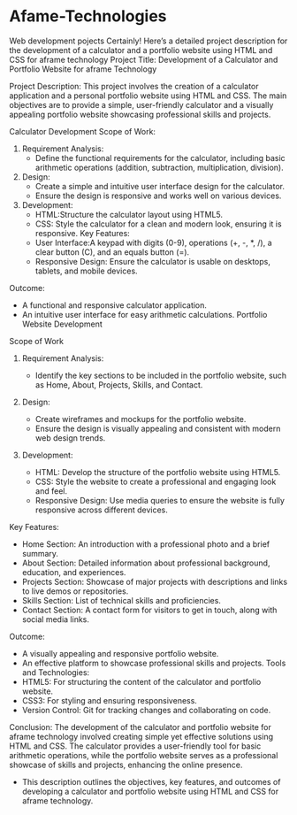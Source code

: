 # Afame-Technologies
Web development pojects
Certainly! Here’s a detailed project description for the development of a calculator and a portfolio website using HTML and CSS for aframe technology
Project Title: Development of a Calculator and Portfolio Website for aframe Technology

Project Description:
This project involves the creation of a calculator application and a personal portfolio website using HTML and CSS. The main objectives are to provide a simple, user-friendly calculator and a visually appealing portfolio website showcasing professional skills and projects.

Calculator Development
Scope of Work:

1. Requirement Analysis:
   - Define the functional requirements for the calculator, including basic arithmetic operations (addition, subtraction, multiplication, division).
2. Design:
   - Create a simple and intuitive user interface design for the calculator.
   - Ensure the design is responsive and works well on various devices.
3. Development:
   - HTML:Structure the calculator layout using HTML5.
   - CSS: Style the calculator for a clean and modern look, ensuring it is responsive.
Key Features:
   - User Interface:A keypad with digits (0-9), operations (+, -, *, /), a clear button (C), and an equals button (=).
   - Responsive Design: Ensure the calculator is usable on desktops, tablets, and mobile devices.

Outcome:
   - A functional and responsive calculator application.
   - An intuitive user interface for easy arithmetic calculations.
Portfolio Website Development

Scope of Work

1. Requirement Analysis:
   - Identify the key sections to be included in the portfolio website, such as Home, About, Projects, Skills, and Contact.

2. Design:
   - Create wireframes and mockups for the portfolio website.
   - Ensure the design is visually appealing and consistent with modern web design trends.

3. Development:
   - HTML: Develop the structure of the portfolio website using HTML5.
   - CSS: Style the website to create a professional and engaging look and feel.
   - Responsive Design: Use media queries to ensure the website is fully responsive across different devices.

Key Features:
   - Home Section: An introduction with a professional photo and a brief summary.
   - About Section: Detailed information about professional background, education, and experiences.
   - Projects Section: Showcase of major projects with descriptions and links to live demos or repositories.
   - Skills Section: List of technical skills and proficiencies.
   - Contact Section: A contact form for visitors to get in touch, along with social media links.

Outcome:
   - A visually appealing and responsive portfolio website.
   - An effective platform to showcase professional skills and projects.
Tools and Technologies:
   - HTML5: For structuring the content of the calculator and portfolio website.
   - CSS3: For styling and ensuring responsiveness.
   - Version Control: Git for tracking changes and collaborating on code.

Conclusion:
The development of the calculator and portfolio website for aframe technology involved creating simple yet effective solutions using HTML and CSS. The calculator provides a user-friendly tool for basic arithmetic operations, while the portfolio website serves as a professional showcase of skills and projects, enhancing the online presence.

-	This description outlines the objectives, key features, and outcomes of developing a calculator and portfolio website using HTML and CSS for aframe technology.


